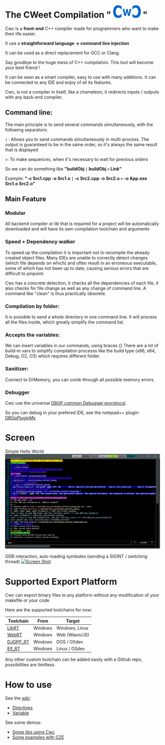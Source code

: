 
# The CWeet Compilation " [![Screen Shot](Utils/Cwc_small.png)](https://github.com/Honera/Cwc/blob/master/Tools/Cwc_small.png) "

Cwc is a **front-end** C++ compiler made for programmers who want to make their life easier.

It use a **straightforward language -> command line injection**

It can be used as a direct replacement for GCC or Clang.

Say goodbye to the huge mess of C++ compilation. This tool will become your best friend !

It can be seen as a smart compiler, easy to use with many additions. It can be connected to any IDE and enjoy of all its features.

Cwc, is not a compiler in itself, like a chameleon, it redirects inputs / outputs with any back-end compiler.


## Command line:

The main principle is to send several commands simultaneously, with the following separators:

`|` : Allows you to send commands simultaneously in multi-process. The output is guaranteed to be in the same order,
so it's always the same result that is displayed

`>`: To make sequences, when it's necessary to wait for previous orders

So we can do something like **"buildObj `|` buildObj `>` Link"**

Example: **"-c Src1.cpp -o Src1.o `|` -c Src2.cpp -o Src2.o `>` -o App.exe Src1.o Src2.o"**


## Main Feature

### Modular
All backend compiler or lib that is required for a project will be automatically downloaded and will have its own
compilation toolchain and arguments


### Speed + Dependency walker
To speed up the compilation it is important not to recompile the already created object files.
Many IDEs are unable to correctly detect changes (which file depends on which) and often result in an erroneous executable, some of which has not
been up to date, causing serious errors that are difficult to pinpoint.

Cwc has a concrete detection, it checks all the dependencies of each file, it also checks for file change as well as
any change of command line. A command like "clean" is thus practically obsolete.

### Compilation by folder:
It is possible to send a whole directory in one command line. It will process all the files inside, which greatly simplify the command list.

### Accepts the variables:
We can insert variables in our commands, using braces {}
There are a lot of build-in vars to simplify compilation processs like the build type (x86, x64, Debug, O2, O3) which requires different folder.

### Sanitizer:
Connect to DrMemory, you can comb through all possible memory errors.

### Debugger
Cwc use the universal [DBGP common Debugger prorotocol](https://xdebug.org/docs-dbgp.php).

So you can debug in your prefered IDE, see the notepad++ plugin: [DBGpPluginMx](https://github.com/VLiance/DBGpPluginMx)


# Screen

Simple Hello World
 [![Screen Shot](Utils/Screen.png)](https://github.com/Honera/Cwc/blob/master/Tools/Screen.png)
 
GDB interaction, auto-loading symboles (sending a SIGINT / switching thread)
 [![Screen Shot](Cwc_backtrace.png)](https://github.com/Honera/Cwc/blob/master/Tools/Screen.png)

 
 # Supported Export Platform

Cwc can export binary files to any platform without any modification of your makefile or your code

Here are the supported toolchains for now:

Toolchain  | From  | Target
 --- | --- | ---
[LibRT](https://github.com/VLianceTool/LibRT) | Windows | Windows, Linux
[WebRT](https://github.com/VLianceTool/WebRT) | Windows | Web (Wasm/JS)
[DJGPP_RT](https://github.com/VLianceTool/DJGPP_RT) | Windows | DOS / OSdev
[Elf_RT](https://github.com/VLianceTool/Elf_RT) | Windows | Linux / OSdev


Any other custom toolchain can be added easily with a Github repo, possibilities are limitless.

 # How to use

See the [wiki](https://github.com/VLiance/Cwc/wiki):
* [Directives](https://github.com/VLiance/Cwc/wiki/Directives)
* [Variable](https://github.com/VLiance/Cwc/wiki/Variables)

See some demos:
* [Some libs using Cwc](https://github.com/cwc-lib)
* [Some examples with GZE](https://github.com/cwc-gze)
